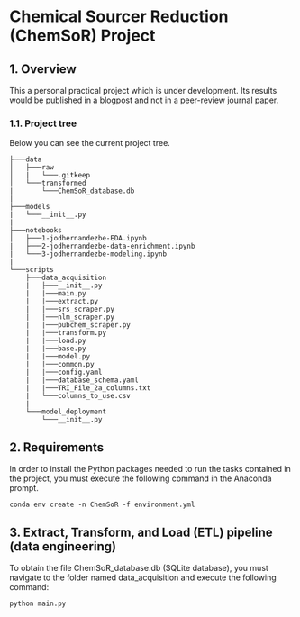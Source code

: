 # Chemical Sourcer Reduction (ChemSoR) Project

## 1. Overview

This a personal practical project which is under development. Its results would be published in a blogpost and not in a peer-review journal paper.

### 1.1. Project tree

Below you can see the current project tree.

```
├───data
│   ├───raw
│   |   └───.gitkeep
│   └───transformed
|       └───ChemSoR_database.db
|
├───models
|   └───__init__.py
|
├───notebooks
│   ├───1-jodhernandezbe-EDA.ipynb
|   ├───2-jodhernandezbe-data-enrichment.ipynb
|   └───3-jodhernandezbe-modeling.ipynb
|
└───scripts
    ├───data_acquisition
    |   ├───__init__.py
    |   |───main.py
    |   |───extract.py
    |   |───srs_scraper.py
    |   |───nlm_scraper.py
    |   |───pubchem_scraper.py
    |   |───transform.py
    |   |───load.py
    |   |───base.py
    |   |───model.py
    |   |───common.py
    |   |───config.yaml
    |   |───database_schema.yaml
    |   |───TRI_File_2a_columns.txt
    |   └───columns_to_use.csv
    |
    └───model_deployment
        └───__init__.py
```

## 2. Requirements

In order to install the Python packages needed to run the tasks contained in the project, you must execute the following command in the Anaconda prompt.

```
conda env create -n ChemSoR -f environment.yml
```

## 3. Extract, Transform, and Load (ETL) pipeline (data engineering)

To obtain the file ChemSoR_database.db (SQLite database), you must navigate to the folder named data_acquisition and execute the following command:

```
python main.py
```